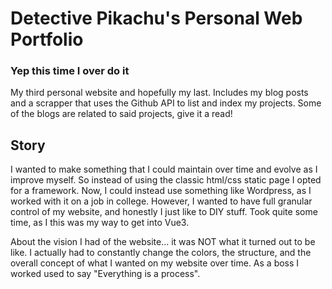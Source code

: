 # Detective Pikachu's Personal Web Portfolio

### Yep this time I over do it

My third personal website and hopefully my last. Includes my blog posts and a scrapper that uses the Github API to list and index my projects. Some of the blogs are related to said projects, give it a read!

## Story

I wanted to make something that I could maintain over time and evolve as I improve myself. So instead of using the classic html/css static page I opted for a framework. Now, I could instead use something like Wordpress, as I worked with it on a job in college. However, I wanted to have full granular control of my website, and honestly I just like to DIY stuff. Took quite some time, as I this was my way to get into Vue3.

About the vision I had of the website... it was NOT what it turned out to be like. I actually had to constantly change the colors, the structure, and the overall concept of what I wanted on my website over time. As a boss I worked used to say "Everything is a process".

